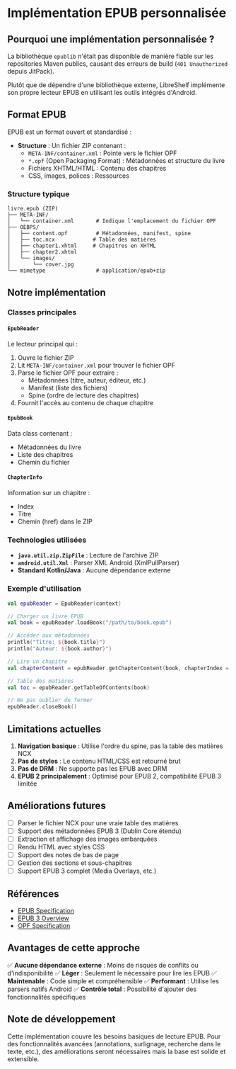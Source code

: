 # Implémentation EPUB personnalisée

## Pourquoi une implémentation personnalisée ?

La bibliothèque `epublib` n'était pas disponible de manière fiable sur les repositories Maven publics, causant des erreurs de build (`401 Unauthorized` depuis JitPack).

Plutôt que de dépendre d'une bibliothèque externe, LibreShelf implémente son propre lecteur EPUB en utilisant les outils intégrés d'Android.

## Format EPUB

EPUB est un format ouvert et standardisé :

- **Structure** : Un fichier ZIP contenant :
  - `META-INF/container.xml` : Pointe vers le fichier OPF
  - `*.opf` (Open Packaging Format) : Métadonnées et structure du livre
  - Fichiers XHTML/HTML : Contenu des chapitres
  - CSS, images, polices : Ressources

### Structure typique

```
livre.epub (ZIP)
├── META-INF/
│   └── container.xml       # Indique l'emplacement du fichier OPF
├── OEBPS/
│   ├── content.opf         # Métadonnées, manifest, spine
│   ├── toc.ncx            # Table des matières
│   ├── chapter1.xhtml     # Chapitres en XHTML
│   ├── chapter2.xhtml
│   └── images/
│       └── cover.jpg
└── mimetype                # application/epub+zip
```

## Notre implémentation

### Classes principales

#### `EpubReader`
Le lecteur principal qui :
1. Ouvre le fichier ZIP
2. Lit `META-INF/container.xml` pour trouver le fichier OPF
3. Parse le fichier OPF pour extraire :
   - Métadonnées (titre, auteur, éditeur, etc.)
   - Manifest (liste des fichiers)
   - Spine (ordre de lecture des chapitres)
4. Fournit l'accès au contenu de chaque chapitre

#### `EpubBook`
Data class contenant :
- Métadonnées du livre
- Liste des chapitres
- Chemin du fichier

#### `ChapterInfo`
Information sur un chapitre :
- Index
- Titre
- Chemin (href) dans le ZIP

### Technologies utilisées

- **`java.util.zip.ZipFile`** : Lecture de l'archive ZIP
- **`android.util.Xml`** : Parser XML Android (XmlPullParser)
- **Standard Kotlin/Java** : Aucune dépendance externe

### Exemple d'utilisation

```kotlin
val epubReader = EpubReader(context)

// Charger un livre EPUB
val book = epubReader.loadBook("/path/to/book.epub")

// Accéder aux métadonnées
println("Titre: ${book.title}")
println("Auteur: ${book.author}")

// Lire un chapitre
val chapterContent = epubReader.getChapterContent(book, chapterIndex = 0)

// Table des matières
val toc = epubReader.getTableOfContents(book)

// Ne pas oublier de fermer
epubReader.closeBook()
```

## Limitations actuelles

1. **Navigation basique** : Utilise l'ordre du spine, pas la table des matières NCX
2. **Pas de styles** : Le contenu HTML/CSS est retourné brut
3. **Pas de DRM** : Ne supporte pas les EPUB avec DRM
4. **EPUB 2 principalement** : Optimisé pour EPUB 2, compatibilité EPUB 3 limitée

## Améliorations futures

- [ ] Parser le fichier NCX pour une vraie table des matières
- [ ] Support des métadonnées EPUB 3 (Dublin Core étendu)
- [ ] Extraction et affichage des images embarquées
- [ ] Rendu HTML avec styles CSS
- [ ] Support des notes de bas de page
- [ ] Gestion des sections et sous-chapitres
- [ ] Support EPUB 3 complet (Media Overlays, etc.)

## Références

- [EPUB Specification](http://idpf.org/epub)
- [EPUB 3 Overview](https://www.w3.org/publishing/epub3/)
- [OPF Specification](http://idpf.org/epub/20/spec/OPF_2.0.1_draft.htm)

## Avantages de cette approche

✅ **Aucune dépendance externe** : Moins de risques de conflits ou d'indisponibilité
✅ **Léger** : Seulement le nécessaire pour lire les EPUB
✅ **Maintenable** : Code simple et compréhensible
✅ **Performant** : Utilise les parsers natifs Android
✅ **Contrôle total** : Possibilité d'ajouter des fonctionnalités spécifiques

## Note de développement

Cette implémentation couvre les besoins basiques de lecture EPUB. Pour des fonctionnalités avancées (annotations, surlignage, recherche dans le texte, etc.), des améliorations seront nécessaires mais la base est solide et extensible.
